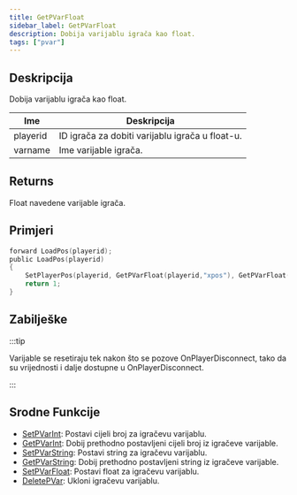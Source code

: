 ```yaml
---
title: GetPVarFloat
sidebar_label: GetPVarFloat
description: Dobija varijablu igrača kao float.
tags: ["pvar"]
---
```


## Deskripcija

Dobija varijablu igrača kao float.

| Ime      | Deskripcija                                     |
| -------- | ----------------------------------------------- |
| playerid | ID igrača za dobiti varijablu igrača u float-u. |
| varname  | Ime varijable igrača.                           |

## Returns

Float navedene varijable igrača.

## Primjeri

```c
forward LoadPos(playerid);
public LoadPos(playerid)
{
    SetPlayerPos(playerid, GetPVarFloat(playerid,"xpos"), GetPVarFloat(playerid,"ypos"), GetPVarFloat(playerid,"zpos"));
    return 1;
}
```

## Zabilješke

:::tip

Varijable se resetiraju tek nakon što se pozove OnPlayerDisconnect, tako da su vrijednosti i dalje dostupne u OnPlayerDisconnect.

:::

## Srodne Funkcije

- [SetPVarInt](SetPVarInt): Postavi cijeli broj za igračevu varijablu.
- [GetPVarInt](GetPVarInt): Dobij prethodno postavljeni cijeli broj iz igračeve varijable.
- [SetPVarString](SetPVarString): Postavi string za igračevu varijablu.
- [GetPVarString](GetPVarString): Dobij prethodno postavljeni string iz igračeve varijable.
- [SetPVarFloat](SetPVarFloat): Postavi float za igračevu varijablu.
- [DeletePVar](DeletePVar): Ukloni igračevu varijablu.
